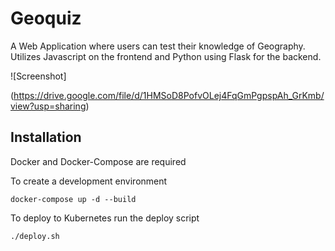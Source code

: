 # Geoquiz

A Web Application where users can test their knowledge of Geography. Utilizes Javascript on the frontend and Python using Flask for the backend.

![Screenshot]

(https://drive.google.com/file/d/1HMSoD8PofvOLej4FqGmPgpspAh_GrKmb/view?usp=sharing)

## Installation

Docker and Docker-Compose are required

To create a development environment
    
    docker-compose up -d --build

To deploy to Kubernetes run the deploy script

    ./deploy.sh